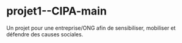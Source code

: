 # projet1--CIPA-main
Un projet pour une entreprise/ONG afin de sensibiliser, mobiliser et défendre des causes sociales.
